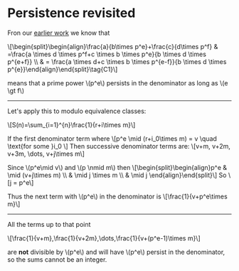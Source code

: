 # Persistence revisited

Fron our [earlier work](persistence.md) we know that

\\[\begin{split}\begin{align}\frac{a}{b\times p\^e}+\frac{c}{d\times p\^f} \& =\frac{a \times d \times p\^f+c \times b \times p\^e}{b \times d \times p\^{e+f}} \\\\ \& = \frac{a \times d+c \times b \times p\^{e-f}}{b \times d \times p\^{e}}\end{align}\end{split}\tag{C1}\\]

means that a prime power \\(p\^e\\) persists in the denominator as long as \\(e \gt f\\)

----------

Let's apply this to modulo equivalence classes:

\\[S(n)=\sum\_{i=1}\^{n}\frac{1}{r+i\times m}\\]

If the first denominator term where 
\\[p\^e \mid (r+i\_0\times m) = v \quad \text{for some }i\_0 \\]
Then successive denominator terms are:
\\[v+m, v+2m, v+3m, \\dots, v+j\times m\\]

Since \\(p\^e\mid v\\) and \\(p \nmid m\\) then
 \\[\begin{split}\begin{align}p\^e \& \mid (v+j\times m) \\\\ \& \mid j \times m \\\\ \& \mid j \end{align}\end{split}\\]
 So
 \\[j = p\^e\\]

Thus the next term with \\(p\^e\\) in the denominator is \\[\frac{1}{v+p\^e\times m}\\]

----

All the terms up to that point

\\[\frac{1}{v+m},\frac{1}{v+2m},\dots,\frac{1}{v+(p\^e-1)\times m}\\]

are __not__ divisible by \\(p\^e\\) and will have \\(p\^e\\) persist in the denominator, so the sums cannot be an integer.


